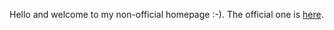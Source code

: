 Hello and welcome to my non-official homepage :-). The official one is [here](https://jreisinger.github.io/).

